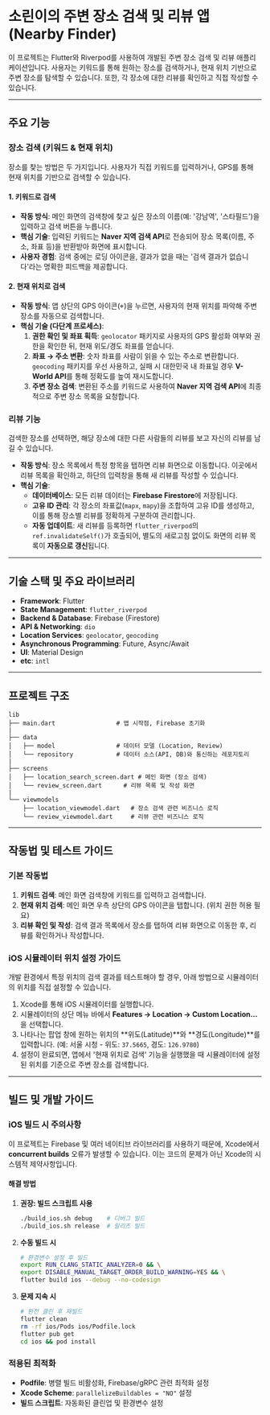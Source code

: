 # 소린이의 주변 장소 검색 및 리뷰 앱 (Nearby Finder)

이 프로젝트는 Flutter와 Riverpod를 사용하여 개발된 주변 장소 검색 및 리뷰 애플리케이션입니다. 사용자는 키워드를 통해 원하는 장소를 검색하거나, 현재 위치 기반으로 주변 장소를 탐색할 수 있습니다. 또한, 각 장소에 대한 리뷰를 확인하고 직접 작성할 수 있습니다.

-----

## 주요 기능

### 장소 검색 (키워드 & 현재 위치)

장소를 찾는 방법은 두 가지입니다. 사용자가 직접 키워드를 입력하거나, GPS를 통해 현재 위치를 기반으로 검색할 수 있습니다.

#### 1\. 키워드로 검색

  * **작동 방식**: 메인 화면의 검색창에 찾고 싶은 장소의 이름(예: '강남역', '스타필드')을 입력하고 검색 버튼을 누릅니다.
  * **핵심 기술**: 입력된 키워드는 **Naver 지역 검색 API**로 전송되어 장소 목록(이름, 주소, 좌표 등)을 반환받아 화면에 표시합니다.
  * **사용자 경험**: 검색 중에는 로딩 아이콘을, 결과가 없을 때는 '검색 결과가 없습니다'라는 명확한 피드백을 제공합니다.

#### 2\. 현재 위치로 검색

  * **작동 방식**: 앱 상단의 GPS 아이콘(⌖)을 누르면, 사용자의 현재 위치를 파악해 주변 장소를 자동으로 검색합니다.
  * **핵심 기술 (다단계 프로세스)**:
    1.  **권한 확인 및 좌표 획득**: `geolocator` 패키지로 사용자의 GPS 활성화 여부와 권한을 확인한 뒤, 현재 위도/경도 좌표를 얻습니다.
    2.  **좌표 → 주소 변환**: 숫자 좌표를 사람이 읽을 수 있는 주소로 변환합니다. `geocoding` 패키지를 우선 사용하고, 실패 시 대한민국 내 좌표일 경우 **V-World API**를 통해 정확도를 높여 재시도합니다.
    3.  **주변 장소 검색**: 변환된 주소를 키워드로 사용하여 **Naver 지역 검색 API**에 최종적으로 주변 장소 목록을 요청합니다.

### 리뷰 기능

검색한 장소를 선택하면, 해당 장소에 대한 다른 사람들의 리뷰를 보고 자신의 리뷰를 남길 수 있습니다.

  * **작동 방식**: 장소 목록에서 특정 항목을 탭하면 리뷰 화면으로 이동합니다. 이곳에서 리뷰 목록을 확인하고, 하단의 입력창을 통해 새 리뷰를 작성할 수 있습니다.
  * **핵심 기술**:
      * **데이터베이스**: 모든 리뷰 데이터는 **Firebase Firestore**에 저장됩니다.
      * **고유 ID 관리**: 각 장소의 좌표값(`mapx`, `mapy`)을 조합하여 고유 ID를 생성하고, 이를 통해 장소별 리뷰를 정확하게 구분하여 관리합니다.
      * **자동 업데이트**: 새 리뷰를 등록하면 `flutter_riverpod`의 `ref.invalidateSelf()`가 호출되어, 별도의 새로고침 없이도 화면의 리뷰 목록이 **자동으로 갱신**됩니다.

-----

## 기술 스택 및 주요 라이브러리

  * **Framework**: Flutter
  * **State Management**: `flutter_riverpod`
  * **Backend & Database**: Firebase (Firestore)
  * **API & Networking**: `dio`
  * **Location Services**: `geolocator`, `geocoding`
  * **Asynchronous Programming**: Future, Async/Await
  * **UI**: Material Design
  * **etc**: `intl`

-----

## 프로젝트 구조

```
lib
├── main.dart                 # 앱 시작점, Firebase 초기화
|
├── data
│   ├── model                 # 데이터 모델 (Location, Review)
│   └── repository            # 데이터 소스(API, DB)와 통신하는 레포지토리
|
├── screens
│   ├── location_search_screen.dart # 메인 화면 (장소 검색)
│   └── review_screen.dart      # 리뷰 목록 및 작성 화면
|
└── viewmodels
    ├── location_viewmodel.dart   # 장소 검색 관련 비즈니스 로직
    └── review_viewmodel.dart     # 리뷰 관련 비즈니스 로직
```

-----

## 작동법 및 테스트 가이드

### 기본 작동법

1.  **키워드 검색**: 메인 화면 검색창에 키워드를 입력하고 검색합니다.
2.  **현재 위치 검색**: 메인 화면 우측 상단의 GPS 아이콘을 탭합니다. (위치 권한 허용 필요)
3.  **리뷰 확인 및 작성**: 검색 결과 목록에서 장소를 탭하여 리뷰 화면으로 이동한 후, 리뷰를 확인하거나 작성합니다.

### iOS 시뮬레이터 위치 설정 가이드

개발 환경에서 특정 위치의 검색 결과를 테스트해야 할 경우, 아래 방법으로 시뮬레이터의 위치를 직접 설정할 수 있습니다.

1.  Xcode를 통해 iOS 시뮬레이터를 실행합니다.
2.  시뮬레이터의 상단 메뉴 바에서 **Features → Location → Custom Location...** 을 선택합니다.
3.  나타나는 팝업 창에 원하는 위치의 \*\*위도(Latitude)\*\*와 \*\*경도(Longitude)\*\*를 입력합니다. (예: 서울 시청 - 위도: `37.5665`, 경도: `126.9780`)
4.  설정이 완료되면, 앱에서 '현재 위치로 검색' 기능을 실행했을 때 시뮬레이터에 설정된 위치를 기준으로 주변 장소를 검색합니다.

-----

## 빌드 및 개발 가이드

### iOS 빌드 시 주의사항

이 프로젝트는 Firebase 및 여러 네이티브 라이브러리를 사용하기 때문에, Xcode에서 **concurrent builds** 오류가 발생할 수 있습니다. 이는 코드의 문제가 아닌 Xcode의 시스템적 제약사항입니다.

#### 해결 방법

1. **권장: 빌드 스크립트 사용**
   ```bash
   ./build_ios.sh debug    # 디버그 빌드
   ./build_ios.sh release  # 릴리즈 빌드
   ```

2. **수동 빌드 시**
   ```bash
   # 환경변수 설정 후 빌드
   export RUN_CLANG_STATIC_ANALYZER=0 && \
   export DISABLE_MANUAL_TARGET_ORDER_BUILD_WARNING=YES && \
   flutter build ios --debug --no-codesign
   ```

3. **문제 지속 시**
   ```bash
   # 완전 클린 후 재빌드
   flutter clean
   rm -rf ios/Pods ios/Podfile.lock
   flutter pub get
   cd ios && pod install
   ```

### 적용된 최적화

- **Podfile**: 병렬 빌드 비활성화, Firebase/gRPC 관련 최적화 설정
- **Xcode Scheme**: `parallelizeBuildables = "NO"` 설정
- **빌드 스크립트**: 자동화된 클린업 및 환경변수 설정